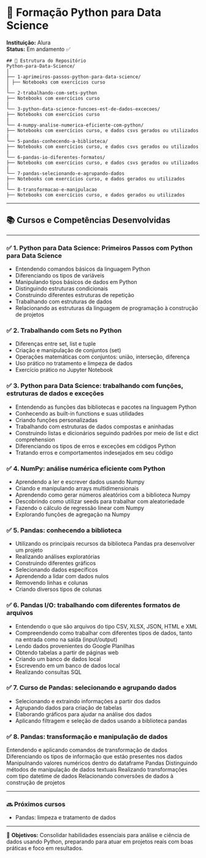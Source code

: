 # 🐍 Formação Python para Data Science  
**Instituição:** Alura  
**Status:** Em andamento ✅  

```
## 📂 Estrutura do Repositório
Python-para-Data-Science/
│
├── 1-aprimeiros-passos-python-para-data-science/
│ ├── Notebooks com exercícios curso
│
└── 2-trabalhando-com-sets-python
├── Notebooks com exercícios curso
|
└── 3-python-data-science-funcoes-est-de-dados-excecoes/
├── Notebooks com exercícios curso
|
└── 4-numpy-analise-numerica-eficiente-com-python/
├── Notebooks com exercícios curso, e dados csvs gerados ou utilizados
|
└── 5-pandas-conhecendo-a-biblioteca/
├── Notebooks com exercícios curso, e dados csvs gerados ou utilizados
|
└── 6-pandas-io-diferentes-formatos/
├── Notebooks com exercícios curso, e dados csvs gerados ou utilizados
|
└── 7-pandas-selecionando-e-agrupando-dados
├── Notebooks com exercícios curso, e dados gerados ou utilizados
|
└── 8-transformacao-e-manipulacao
├── Notebooks com exercícios curso, e dados gerados ou utilizados

```

---

## 📚 Cursos e Competências Desenvolvidas  

---

### ✅ 1. Python para Data Science: Primeiros Passos com Python para Data Science

- Entendendo comandos básicos da linguagem Python
- Diferenciando os tipos de variáveis
- Manipulando tipos básicos de dados em Python
- Distinguindo estruturas condicionais
- Construindo diferentes estruturas de repetição
- Trabalhando com estruturas de dados
- Relacionando as estruturas da linguagem de programação à construção de projetos

### ✅ 2. Trabalhando com Sets no Python

- Diferenças entre set, list e tuple
- Criação e manipulação de conjuntos (set)
- Operações matemáticas com conjuntos: união, interseção, diferença
- Uso prático no tratamento e limpeza de dados
- Exercício prático no Jupyter Notebook

### ✅ 3. Python para Data Science: trabalhando com funções, estruturas de dados e exceções

- Entendendo as funções das bibliotecas e pacotes na linguagem Python
- Conhecendo as built-in functions e suas utilidades
- Criando funções personalizadas
- Trabalhando com estruturas de dados compostas e aninhadas
- Construindo listas e dicionários seguindo padrões por meio de list e dict comprehension
- Diferenciando os tipos de erros e exceções em códigos Python
- Tratando erros e comportamentos indesejados em seu código

### ✅ 4. NumPy: análise numérica eficiente com Python

- Aprendendo a ler e escrever dados usando Numpy
- Criando e manipulando arrays multidimensionais
- Aprendendo como gerar números aleatórios com a biblioteca Numpy
- Descobrindo como utilizar seeds para trabalhar com aleatoriedade
- Fazendo o cálculo de regressão linear com Numpy
- Explorando funções de agregação na Numpy

### ✅ 5. Pandas: conhecendo a biblioteca

- Utilizando os principais recursos da biblioteca Pandas pra desenvolver um projeto
- Realizando análises exploratórias
- Construindo diferentes gráficos
- Selecionando dados específicos
- Aprendendo a lidar com dados nulos
- Removendo linhas e colunas
- Criando diversos tipos de colunas

### ✅ 6. Pandas I/O: trabalhando com diferentes formatos de arquivos

- Entendendo o que são arquivos do tipo CSV, XLSX, JSON, HTML e XML
- Compreendendo como trabalhar com diferentes tipos de dados, tanto na entrada como na saída (input/output)
- Lendo dados provenientes do Google Planilhas
- Obtendo tabelas a partir de páginas web
- Criando um banco de dados local
- Escrevendo em um banco de dados local
- Realizando consultas SQL

### ✅ 7. Curso de Pandas: selecionando e agrupando dados

- Selecionando e extraindo informações a partir dos dados
- Agrupando dados para criação de tabelas
- Elaborando gráficos para ajudar na análise dos dados
- Aplicando filtragem e seleção de dados usando a biblioteca pandas

### ✅ 8. Pandas: transformação e manipulação de dados

Entendendo e aplicando comandos de transformação de dados
Diferenciando os tipos de informação que estão presentes nos dados
Manipulnando valores numéricos dentro do dataframe Pandas
Distinguindo métodos de manipulação de dados textuais
Realizando transformações com tipo datetime de dados
Relacionando conversões de dados à construção de projetos

---

### 🔜 Próximos cursos  

- Pandas: limpeza e tratamento de dados

---

📌 **Objetivos:** Consolidar habilidades essenciais para análise e ciência de dados usando Python, preparando para atuar em projetos reais com boas práticas e foco em resultados.  
